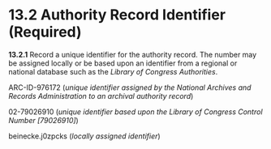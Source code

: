 # 13.2 Authority Record Identifier (Required)

**13.2.1** Record a unique identifier for the authority record. The number may be assigned locally or be based upon an identifier from a regional or national database such as the _Library of Congress Authorities_.

<p class="dacs-example">ARC-ID-976172 (<em>unique identifier assigned by the National Archives and Records Administration to an archival authority record</em>)</p>  

<p class="dacs-example">02-79026910 (<em>unique identifier based upon the Library of Congress Control Number [79026910]</em>)</p>

<p class="dacs-example">beinecke.j0zpcks (<em>locally assigned identifier</em>)</p>
